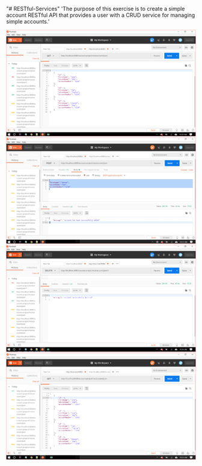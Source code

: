 "# RESTful-Services" 
'The purpose of this exercise is to create a simple account RESTful API that
provides a user with a CRUD service for managing simple accounts.'

![picture](img/get2.png)
![picture](img/post.jpg)
![picture](img/delete.png)
![picture](img/get.png)
